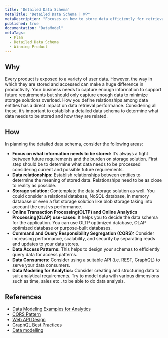 ```yaml
---
title: 'Detailed Data Schema'
metaTitle: "Detailed Data Schema | WP"
metaDescription: "Focuses on how to store data efficiently for retrieval, cost and performance. It also looks at data interaction interfaces (APIs) and data dimensions for analytic purposes."
published: true
documentation: "DataModel"
metaTags:
  - Plan
  - Detailed Data Schema
  - Winning Product 
---
```



## Why
Every product is exposed to a variety of user data. However, the way in which they are stored and accessed can make a huge difference in productivity. Your business needs to capture enough information to support future requirements but should only capture enough data to minimize storage solutions overload. How you define relationships among data entities has a direct impact on data retrieval performance. Considering all these, it’s important to establish a detailed data schema to determine what data needs to be stored and how they are related.


## How
In planning the detailed data schema, consider the following areas:
- **Focus on what information needs to be stored:** It’s always a fight between future requirements and the burden on storage solution. First step should be to determine what data needs to be processed considering current and possible future requirements.
- **Data relationships:** Establish relationships between entities to determine the meaning of stored data. Relationships need to be as close to reality as possible.
- **Storage solution:** Contemplate the data storage solution as well. You could consider a relational database, NoSQL database, in memory database or even a flat storage solution like blob storage taking into account the cost vs performance.
- **Online Transaction Processing(OLTP) and Online Analytics Processing(OLAP) use-cases:** It helps you to decide the data schema for the application. You can use OLTP optimized database, OLAP optimized database or purpose-built databases.
- **Command and Query Responsibility Segregation (CQRS):** Consider increasing performance, scalability, and security by separating reads and updates to your data stores.
- **Data Access Patterns:** This helps to design your schemas to efficiently query data for access patterns.
- **Data Consumers:** Consider using a suitable API (i.e. REST, GraphQL) to serve your data consumers.
- **Data Modeling for Analytics:** Consider creating and structuring data to suit analytical requirements. Try to model data with various dimensions such as time, sales etc.. to be able to do data analysis.


## References
- [Data Modeling Examples for Analytics](https://panoply.io/analytics-stack-guide/data-modeling-examples-for-analytics/)
- [CQRS Pattern](https://docs.microsoft.com/en-us/azure/architecture/patterns/cqrs)
- [Web API Design](https://docs.microsoft.com/en-us/azure/architecture/best-practices/api-design)
- [GraphQL Best Practices](https://graphql.org/learn/best-practices/)
- [Data modelling](https://opentextbc.ca/dbdesign01/chapter/chapter-5-data-modelling/)

